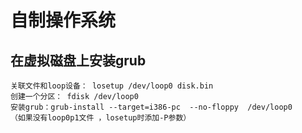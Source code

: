 # 自制操作系统
## 在虚拟磁盘上安装grub
    关联文件和loop设备： losetup /dev/loop0 disk.bin
    创建一个分区： fdisk /dev/loop0
    安装grub：grub-install --target=i386-pc  --no-floppy  /dev/loop0
    （如果没有loop0p1文件 ，losetup时添加-P参数）